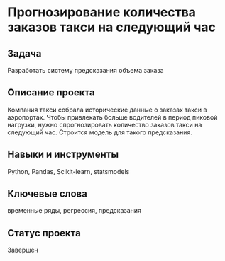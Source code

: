 # Прогнозирование количества заказов такси на следующий час

## Задача

Разработать систему предсказания объема заказа

## Описание проекта

Компания такси собрала исторические данные о заказах такси в аэропортах. Чтобы привлекать больше водителей в период пиковой нагрузки, нужно спрогнозировать количество заказов такси на следующий час. Строится модель для такого предсказания.

## Навыки и инструменты

Python, Pandas, Scikit-learn, statsmodels

## Ключевые слова

временные ряды, регрессия, предсказания

## Статус проекта

Завершен
